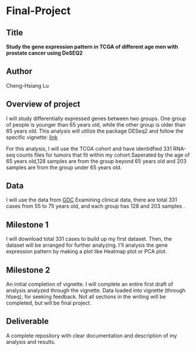 # Final-Project
## Title

**Study the gene expression pattern in TCGA of different age men with prostate cancer using DeSEQ2**
## Author

Cheng-Hsiang Lu

## Overview of project

I will study differentially expressed genes between two groups. One group of people is younger than 65 years old, while the other group is older than 65 years old. This analysis will utilize the package DESeq2 and follow the specific vignette: 
[link](http://bioconductor.org/packages/release/bioc/vignettes/DESeq2/inst/doc/DESeq2.html)

For this analysis, I will use the TCGA cohort and have identidfied 331 RNA-seq counts files for tumors that fit within my cohort.Saperated by the age of 65 years old,128 samples are from the group beyond 65 years old and 203 samples are from the group under 65 years old.

## Data
I will use the data from [GDC](https://portal.gdc.cancer.gov/) Examining clinical data, there are total 331 cases from 55 to 75 years old, and each group has 128 and 203 samples .

## Milestone 1

I will download total 331 cases to build up my first dataset. Then, the dataset will be arranged for further analyzing. I'll analysis the gene expression pattern by making a plot like Heatmap plot or PCA plot. 

## Milestone 2

An initial completion of vignette. I will complete an entire first draft of analysis analyzed through the vignette. Data loaded into vignette (through htseq), for seeking feedback. Not all sections in the writing will be completed, but will be final project.

## Deliverable

A complete repository with clear documentation and description of my analysis and results.
